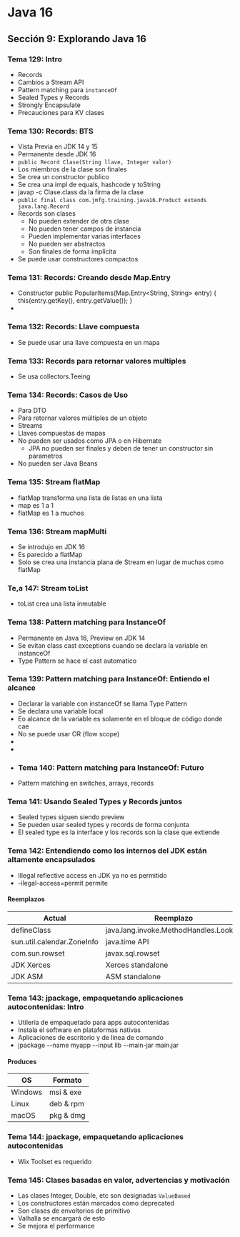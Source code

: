 # Java 16

## Sección 9: Explorando Java 16

### Tema 129: Intro

- Records
- Cambios a Stream API
- Pattern matching para `instanceOf`
- Sealed Types y Records
- Strongly Encapsulate
- Precauciones para KV clases

### Tema 130: Records: BTS

- Vista Previa en JDK 14 y 15
- Permanente desde JDK 16
- `public Record Clase(String llave, Integer valor)`
- Los miembros de la clase son finales
- Se crea un constructor publico
- Se crea una impl de equals, hashcode y toString
- javap -c Clase.class da la firma de la clase
- `public final class com.jmfg.training.java16.Product extends java.lang.Record`
- Records son clases
    - No pueden extender de otra clase
    - No pueden tener campos de instancia
    - Pueden implementar varias interfaces
    - No pueden ser abstractos
    - Son finales de forma implícita
- Se puede usar constructores compactos

### Tema 131: Records: Creando desde Map.Entry

- Constructor
  public PopularItems(Map.Entry<String, String> entry) { this(entry.getKey(), entry.getValue()); }
-

### Tema 132: Records: Llave compuesta

- Se puede usar una llave compuesta en un mapa

### Tema 133: Records para retornar valores multiples

- Se usa collectors.Teeing

### Tema 134: Records: Casos de Uso

- Para DTO
- Para retornar valores múltiples de un objeto
- Streams
- Llaves compuestas de mapas
- No pueden ser usados como JPA o en Hibernate
    - JPA no pueden ser finales y deben de tener un constructor sin parametros
- No pueden ser Java Beans

### Tema 135: Stream flatMap

- flatMap transforma una lista de listas en una lista
- map es 1 a 1
- flatMap es 1 a muchos

### Tema 136: Stream mapMulti

- Se introdujo en JDK 16
- Es parecido a flatMap
- Solo se crea una instancia plana de Stream en lugar de muchas como flatMap

### Te,a 147: Stream toList

- toList crea una lista inmutable

### Tema 138: Pattern matching para InstanceOf

- Permanente en Java 16, Preview en JDK 14
- Se evitan class cast exceptions cuando se declara la variable en instanceOf
- Type Pattern se hace el cast automatico

### Tema 139: Pattern matching para InstanceOf: Entiendo el alcance

- Declarar la variable con instanceOf se llama Type Pattern
- Se declara una variable local
- Eo alcance de la variable es solamente en el bloque de código donde cae
- No se puede usar OR (flow scope)
-
-
- ### Tema 140: Pattern matching para InstanceOf: Futuro
- Pattern matching en switches, arrays, records

### Tema 141: Usando Sealed Types y Records juntos

- Sealed types siguen siendo preview
- Se pueden usar sealed types y records de forma conjunta
- El sealed type es la interface y los records son la clase que extiende

### Tema 142: Entendiendo como los internos del JDK están altamente encapsulados

- Illegal reflective access en JDK ya no es permitido
- -ilegal-access=permit permite

#### Reemplazos

| Actual                     | Reemplazo                             |
|----------------------------|---------------------------------------|
| defineClass                | java.lang.invoke.MethodHandles.Lookup |
| sun.util.calendar.ZoneInfo | java.time API                         |
| com.sun.rowset             | javax.sql.rowset                      |
| JDK Xerces                 | Xerces standalone                     |
| JDK ASM                    | ASM standalone                        |

### Tema 143: jpackage, empaquetando aplicaciones autocontenidas: Intro

- Utilería de empaquetado para apps autocontenidas
- Instala el software en plataformas nativas
- Aplicaciones de escritorio y de línea de comando
- jpackage --name myapp --input lib --main-jar main.jar

#### Produces

| OS      | Formato   |
|---------|-----------|
| Windows | msi & exe |
| Linux   | deb & rpm |
| macOS   | pkg & dmg |

### Tema 144: jpackage, empaquetando aplicaciones autocontenidas

- Wix Toolset es requerido

### Tema 145: Clases basadas en valor, advertencias y motivación

- Las clases Integer, Double, etc son designadas `ValueBased`
- Los constructores están marcados como deprecated
- Son clases de envoltorios de primitivo
- Valhalla se encargará de esto
- Se mejora el performance
